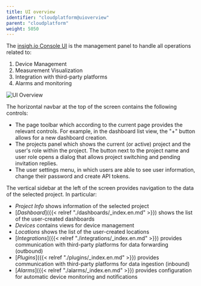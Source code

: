 ```yaml
---
title: UI overview
identifier: "cloudplatform@uioverview"
parent: "cloudplatform"
weight: 5050
---
```


The [insigh.io Console UI](https://console.insigh.io) is the management panel to handle all operations related to:

1. Device Management
1. Measurement Visualization
1. Integration with third-party platforms
1. Alarms and monitoring

![UI Overview](/images/console_tutorial/ui_overview.jpg?width=60pc)

The horizontal navbar at the top of the screen contains the following controls:

- The page toolbar which according to the current page provides the relevant controls. For example, in the dashboard list view, the "+" button allows for a new dashboard creation.
- The projects panel which shows the current (or active) project and the user's role within the project. The button next to the project name and user role opens a dialog that allows project switching and pending invitation replies.
- The user settings menu, in which users are able to see user information, change their password and create API tokens.

The vertical sidebar at the left of the screen provides navigation to the data of the selected project. In particular:

- _Project Info_ shows information of the selected project
- [_Dashboard_]({{< relref "./dashboards/_index.en.md" >}}) shows the list of the user-created dashboards
- _Devices_ contains views for device management
- _Locations_ shows the list of the user-created locations
- [_Integrations_]({{< relref "./integrations/_index.en.md" >}}) provides communication with third-party platforms for data forwarding (outbound)
- [_Plugins_]({{< relref "./plugins/_index.en.md" >}}) provides communication with third-party platforms for data ingestion (inbound)
- [_Alarms_]({{< relref "./alarms/_index.en.md" >}}) provides configuration for automatic device monitoring and notifications
